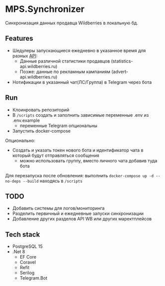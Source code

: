# MPS.Synchronizer
Синхронизация данных продавца Wildberries в локальную бд.

## Features

- Шедулеры запускающиеся ежедневно в указанное время для разных [API](https://dev.wildberries.ru):
    - Данные различной статистики продавцов (statistics-api.wildberries.ru)
    - Позже: данные по рекламным кампаниям (advert-api.wildberries.ru)
- Нотификации в указанный чат(ЛС/Группа) в Telegram через бота

## Run
- Клоинровать репозиторий
- В `/scripts` cоздать и заполнить зависимые переменные .env из .env.example
    - переменные Telegram опциональны
- Запустить docker-compose

Опционально:
- Создать и указать токен нового бота и идентификатор чата в который будут отправляться сообщения 
    - можно использовать группу, вместо личного чата добавив туда бота

Для перезапуска после обновления: выполнить `docker-compose up -d --no-deps --build` находясь в `/scripts`


## TODO
- Добавить системы для логов/мониторинга
- Разделить первичный и ежедневные запуски синхронизации
- Добавление других разделов API WB или других маректплейсов

## Tech stack

- PostgreSQL 15
- .Net 8
    - EF Core
    - Coravel
    - Refit
    - Serilog
    - Telegram.Bot